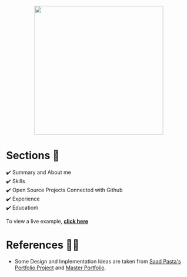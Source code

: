 <p align="center"> 
    <img src="image.png" align="center" height="350"></img>
</p>

# Sections 📑

✔️ Summary and About me\
✔️ Skills \
✔️ Open Source Projects Connected with Github\
✔️ Experience\
✔️ Education\

To view a live example, **[click here](https://suuyesha07.github.io/portfolio/)**

# References 👏🏻

- Some Design and Implementation Ideas are taken from [Saad Pasta's Portfolio Project](https://github.com/saadpasta/developerFolio) and [Master Portfolio](https://github.com/ashutosh1919/masterPortfolio).

